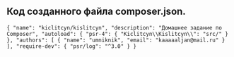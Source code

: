 ## Код созданного файла composer.json.

`
{
    "name": "kiclitcyn/kislitcyn",
    "description": "Домашнее задание по Composer",
    "autoload": {
        "psr-4": {
            "Kiclitcyn\\Kislitcyn\\": "src/"
        }
    },
    "authors": [
        {
            "name": "umniknik",
            "email": "kaaaaaljan@mail.ru"
        }
    ],
    "require-dev": {
        "psr/log": "^3.0"
    }
}
`